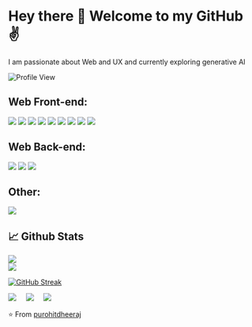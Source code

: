 # Hey there 👋 Welcome to my GitHub ✌
I am passionate about Web and UX and currently exploring generative AI

![Profile View](https://komarev.com/ghpvc/?username=purohitdheeraj)
## Web Front-end:
<img src="https://img.shields.io/badge/react-%2320232a.svg?style=for-the-badge&logo=react&logoColor=%2361DAFB"> <img src="https://img.shields.io/badge/Next-black?style=for-the-badge&logo=next.js&logoColor=white"> <img src="https://img.shields.io/badge/javascript-%23323330.svg?style=for-the-badge&logo=javascript&logoColor=%23F7DF1E"> <img src="https://img.shields.io/badge/typescript-%23007ACC.svg?style=for-the-badge&logo=typescript&logoColor=white">  <img src="https://img.shields.io/badge/html5-%23E34F26.svg?style=for-the-badge&logo=html5&logoColor=white"> <img src="https://img.shields.io/badge/css3-%231572B6.svg?style=for-the-badge&logo=css3&logoColor=white"> <img src="https://img.shields.io/badge/redux-%23593d88.svg?style=for-the-badge&logo=redux&logoColor=white"> <img src="https://img.shields.io/badge/tailwindcss-%2338B2AC.svg?style=for-the-badge&logo=tailwind-css&logoColor=white"> <img src="https://img.shields.io/badge/SASS-hotpink.svg?style=for-the-badge&logo=SASS&logoColor=white">

## Web Back-end:
<img src="https://img.shields.io/badge/nodejs-%2300ADD8.svg?style=for-the-badge&logo=nodejs&logoColor=white"> <img src="https://img.shields.io/badge/python-%233776AB.svg?&style=for-the-badge&logo=python&logoColor=white" /> <img src="https://img.shields.io/badge/express-%23092E20.svg?&style=for-the-badge&logo=express&logoColor=white" />

## Other:
<img src="https://img.shields.io/badge/Figma-e6e6e6?style=for-the-badge&logo=figma&logoColor=pink">


## 📈 Github Stats
<img src="https://github-readme-stats.vercel.app/api?username=purohitdheeraj&theme=tokyonight&show_icons=true&count_private=true">
<br/> <img src="https://github-readme-stats.vercel.app/api/top-langs/?username=purohitdheeraj&theme=tokyonight&layout=compact&langs_count=6">

[![GitHub Streak](https://streak-stats.demolab.com?user=purohitdheeraj)](https://git.io/streak-stats)

<p align="left">
<a href="https://www.linkedin.com/in/dheeraj-purohit-79ba4a168/7"><img src="https://img.shields.io/badge/linkedin-%2320232a.svg?style=for-the-badge&logo=linkedin&logoColor=%2361DAFB"/></a> &nbsp; &nbsp;
<a href="https://dheeraj-purohit-portfolio.netlify.app/"><img src="https://img.shields.io/badge/portfolio-%2320232a.svg?style=for-the-badge&logo=portfolio&logoColor=%2361DAFB"/></a> &nbsp; &nbsp;
<a href="mailto:purohitdheeraj89@gmail.com"><img src="https://img.shields.io/badge/gmail-%2320232a.svg?style=for-the-badge&logo=gmail&logoColor=%2361DAFB"/></a> &nbsp; &nbsp;
</p>



⭐️ From [purohitdheeraj](https://github.com/purohitdheeraj)


